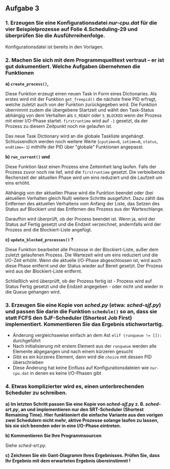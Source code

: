 ## Aufgabe 3

### 1. Erzeugen Sie eine Konfigurationsdatei _nur-cpu.dat_ für die vier Beispielprozesse auf Folie 4.Scheduling-29 und überprüfen Sie die Ausführreihenfolge.

Konfigurationsdatei ist bereits in den Vorlagen.

### 2. Machen Sie sich mit dem Programmquelltext vertraut – er ist gut dokumentiert. Welche Aufgaben übernehmen die Funktionen

**a) `create_process()`,**

Diese Funktion erzeugt einen neuen Task in Form eines Dictionaries. Als erstes wird mit der Funktion `get_freepid()` die nächste freie PID erfragt, welche zuletzt auch von der Funktion zurückgegeben wird. Die Funktion übernimmt zudem die übergebene Startzeit und wählt den Task-Status abhängig von dem Verhalten als `S_READY` oder `S_BLOCKED` wenn der Prozess mit einer I/O-Phase startet. `firstruntime` wird auf `-1` gesetzt, da der Prozess zu diesem Zeitpunkt noch nie gelaufen ist.

Das neue Task Dictionary wird an die globale Taskliste angehängt. Schlussendlich werden noch weitere Werte (`cputime=0`, `iotime=0`, `status`, `endtime=-1`) mithilfe der PID über "globale" Funktionen angepasst.

**b) `run_current()` und**

Diese Funktion lässt einen Prozess eine Zeiteinheit lang laufen. Falls der Prozess zuvor noch nie lief, wird die `firstruntime` gesetzt. Die verbleibende Rechenzeit der aktuellen Phase wird um eins reduziert und die Laufzeit um eins erhöht.

Abhängig von der aktuellen Phase wird die Funktion beendet oder (bei aktuellem Verhalten gleich Null) weitere Schritte ausgeführt. Dazu zählt das Entfernen des aktuellen Verhaltens vom Anfang der Liste, das Setzen des Status auf Blockiert und das Entfernen des Prozess aus der Warteschlange.

Daraufhin wird überprüft, ob der Prozess beendet ist. Wenn ja, wird der Status auf Fertig gesetzt und die Endzeit verzeichnet, andernfalls wird der Prozess and die Blockiert-Liste angefügt.

**c) `update_blocked_processes()` ?**

Diese Funktion bearbeitet alle Prozesse in der Blockiert-Liste, außer dem zuletzt gelaufenen Prozess. Die Wartezeit wird um eins reduziert und die I/O-Zeit erhöht. Wenn die aktuelle I/O-Phase abgeschlossen ist, wird auch diese Phase entfernt und der Status wieder auf Bereit gesetzt. Der Prozess wird aus der Blockiert-Liste entfernt.

Schließlich wird überprüft, ob der Prozess fertig ist - Prozess wird auf Status Fertig gesetzt und die Endzeit angegeben - oder nicht und wieder in die Queue gehangen wird.

### 3. Erzeugen Sie eine Kopie von _sched.py_ (etwa: _sched-sjf.py_) und passen Sie darin die Funktion `schedule()` so an, dass sie statt FCFS den SJF-Scheduler (Shortest Job First)  implementiert. Kommentieren Sie das Ergebnis stichwortartig.

- Änderung vergleichsweise einfach an dem Ast `elif (runqueue != []):` durchgeführt
- Nach initialisierung mit erstem Element aus der `runqueue` werden alle Elemente abgegangen und nach einem kürzeren gesucht
- Gibt es ein kürzeres Element, dann wird die `choice` mit dessen PID überschrieben
- Diese Änderung hat keine Einfluss auf Konfigurationsdateien wie `nur-cpu.dat` in denen es keine I/O-Phasen gibt

### 4. Etwas komplizierter wird es, einen unterbrechenden Scheduler zu schreiben.

**a) Im letzten Schritt passen Sie eine Kopie von _sched-sjf.py_ z. B. _sched-srt.py_, an und implementieren nur den SRT-Scheduler (Shortest Remaining Time). Hier funktioniert die einfache Variante aus den vorigen zwei Schedulern nicht mehr, aktive Prozesse solange laufen zu lassen, bis sie sich beenden oder in eine I/O-Phase eintreten.**

**b) Kommentieren Sie Ihre Programmsourcen**

Siehe _sched-srt.py_.

**c) Zeichnen Sie ein Gant-Diagramm Ihres Ergebnisses. Prüfen Sie, dass Ihr Ergebnis mit dem erwarteten Ergebnis übereinstimmt !**